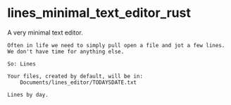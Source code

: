 # lines_minimal_text_editor_rust

A very minimal text editor.

```
Often in life we need to simply pull open a file and jot a few lines.
We don't have time for anything else.

So: Lines

Your files, created by default, will be in: 
    Documents/lines_editor/TODAYSDATE.txt
    
Lines by day.

```